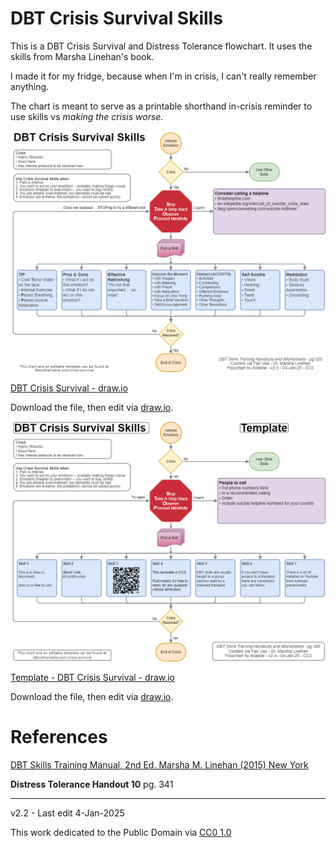 # DBT Crisis Survival Skills

This is a DBT Crisis Survival and Distress Tolerance flowchart. It uses the skills from Marsha Linehan's book.

I made it for my fridge, because when I'm in crisis, I can't really remember anything.

The chart is meant to serve as a printable shorthand in-crisis reminder to use skills vs *making the crisis worse.*

![DBT Crisis Survival](images/dbtwithariadne-crisis-survival-skills.drawio-v25.png)

[DBT Crisis Survival - draw.io](drawio-charts/dbtwithariadne-crisis-survival-skills.drawio)

Download the file, then edit via [draw.io](https://app.diagrams.net/).

![Template - DBT Crisis Survival](images/dbtwithariadne-crisis-survival-skills-template.drawio.png)

[Template - DBT Crisis Survival - draw.io](drawio-charts/dbtwithariadne-crisis-survival-skills-template.drawio)

Download the file, then edit via [draw.io](https://app.diagrams.net/).

# References

[DBT Skills Training Manual, 2nd Ed. Marsha M. Linehan (2015) New York](https://doi.org/10.1097/nmd.0000000000000387)

**Distress Tolerance Handout 10** pg. 341

---------------------

v2.2 - Last edit 4-Jan-2025

This work dedicated to the Public Domain via [CC0 1.0](https://creativecommons.org/publicdomain/zero/1.0/)